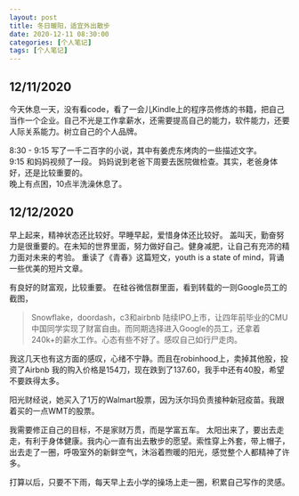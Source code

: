 ```yaml
---
layout: post
title: 冬日暖阳，适宜外出散步
date: 2020-12-11 08:30:00
categories: [个人笔记]
tags: [个人笔记]
---
```


## 12/11/2020
今天休息一天，没有看code，看了一会儿Kindle上的程序员修炼的书籍，把自己当作一个企业。自己不光是工作拿薪水，还需要提高自己的能力，软件能力，还要人际关系能力。树立自己的个人品牌。  

8:30 - 9:15 写了一千二百字的小说，其中有姜虎东烤肉的一些描述文字。  
9:15 和妈妈视频了一段。 妈妈说到老爸下周要去医院做检查。其实，老爸身体好，还是比较重要的。  
晚上有点困，10点半洗澡休息了。  

## 12/12/2020
早上起来，精神状态还比较好。早睡早起，爱惜身体还比较好。
盖叫天，勤奋努力是很重要的。在未知的世界里面，努力做好自己。健身减肥，让自己有充沛的精力面对未来的考验。
重读了《青春》这篇短文，youth is a state of mind，背诵一些优美的短片文章。

有良好的财富观，比较重要。 
在硅谷微信群里面，看到转载的一则Google员工的截图，
> Snowflake，doordash，c3和airbnb 陆续IPO上市，让四年前毕业的CMU中国同学实现了财富自由。而同期选择进入Google的员工，还拿着240k+的薪水工作。心态有些不好了。感叹自己如行尸走肉。

我这几天也有这方面的感叹，心绪不宁静。而且在robinhood上，卖掉其他股，投资了Airbnb 我的购入价格是154刀，现在跌到了137.60，我手中还有40股，希望不要跌得太多。

阳光财经说，她买入了1万的Walmart股票，因为沃尔玛负责接种新冠疫苗。我跟着买的一点WMT的股票。  

我需要修正自己的目标，不是家财万贯，而是学富五车。
太阳出来了，要出去走走，有利于身体健康。我内心一直有出去散步的愿望。索性穿上外套，带上帽子，出去走了一圈，呼吸室外的新鲜空气，沐浴着煦暖的阳光，感觉整个人都精神了许多。

打算以后，只要不下雨，每天早上去小学的操场上走一圈，积累自己写作的灵感。  

